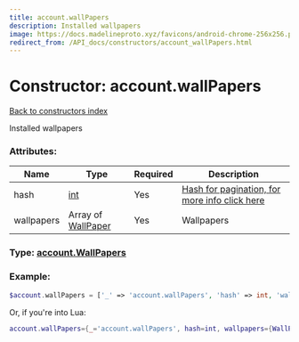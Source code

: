 ```yaml
---
title: account.wallPapers
description: Installed wallpapers
image: https://docs.madelineproto.xyz/favicons/android-chrome-256x256.png
redirect_from: /API_docs/constructors/account_wallPapers.html
---
```

# Constructor: account.wallPapers  
[Back to constructors index](index.md)



Installed wallpapers

### Attributes:

| Name     |    Type       | Required | Description |
|----------|---------------|----------|-------------|
|hash|[int](../types/int.md) | Yes|[Hash for pagination, for more info click here](https://core.telegram.org/api/offsets#hash-generation)|
|wallpapers|Array of [WallPaper](../types/WallPaper.md) | Yes|Wallpapers|



### Type: [account.WallPapers](../types/account.WallPapers.md)


### Example:

```php
$account.wallPapers = ['_' => 'account.wallPapers', 'hash' => int, 'wallpapers' => [WallPaper, WallPaper]];
```  


Or, if you're into Lua:

```lua
account.wallPapers={_='account.wallPapers', hash=int, wallpapers={WallPaper}}

```


